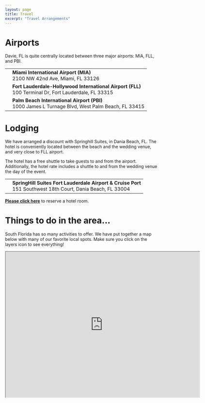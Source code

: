 ```yaml
---
layout: page
title: Travel
excerpt: "Travel Arrangements"
---
```


# Airports

Davie, FL is quite centrally located between three major airports: MIA, FLL, and PBI.

<table><tr>
<td border="none" valign="center" halign="center" >
<a href="https://www.google.it/maps/place/Miami+International+Airport/@26.0052372,-80.3302832,11z/data=!4m2!3m1!1s0x88d9b74d4eb94ac1:0x989fdae0cba2f8e1?hl=en" target="_blank">
<i class="fa fa-plane fa-3x"></i>
</a>
</td>
<td border="none" valign="center">
   <strong>Miami International Airport (MIA)</strong><br>
   2100 NW 42nd Ave, Miami, FL 33126  
</td>
</tr>
<tr>
<td border="none" valign="center" halign="center" >
<a href="https://www.google.it/maps/place/Fort+Lauderdale-Hollywood+International+Airport/@26.074234,-80.150602,13z/data=!4m2!3m1!1s0x88d9aa7ae4c8faf5:0x2ae0339d90a6cbe6?hl=en" target="_blank">
<i class="fa fa-plane fa-3x"></i></a>
</td>
<td border="none" valign="center">
   <strong>Fort Lauderdale-Hollywood International Airport (FLL)</strong><br>
   100 Terminal Dr, Fort Lauderdale, FL 33315  
</td>
</tr>
<tr><td border="none" valign="center" halign="center" >
<a href="https://www.google.it/maps/place/Palm+Beach+International+Airport/@26.344744,-80.2795836,10z/data=!4m3!3m2!1s0x88d8d62b565f5441:0xdfe06cce855176be!4b1?hl=en" target="_blank">
<i class="fa fa-plane fa-3x"></i></a>
</td>
  <td border="none" valign="center">
    <strong>Palm Beach International Airport (PBI)</strong><br>
    1000 James L Turnage Blvd, West Palm Beach, FL 33415  
  </td>
</tr>
</table>

# Lodging

We have arranged a discount with Springhill Suites, in Dania Beach, FL. 
The hotel is conveniently located between the beach and the wedding venue, and very close to FLL airport.

The hotel has a free shuttle to take guests to and from the airport.
Additionally, the hotel rate includes a shuttle to and from the wedding venue the day of the event.

<table><tr><td border="none" valign="center" halign="center" >
<a href="https://www.google.it/maps/place/SpringHill+Suites+Fort+Lauderdale+Airport+%26+Cruise+Port/@26.081007,-80.2037214,12z/data=!4m2!3m1!1s0x88d9aa461723dd9b:0x740ff20d1d96451c?hl=en" target="_blank">
<i class="fa fa-map-marker fa-3x"></i></a>
</td>
  <td border="none" valign="center">
<strong>SpringHill Suites Fort Lauderdale Airport & Cruise Port</strong><br>
151 Southwest 18th Court, Dania Beach, FL 33004
  </td>
</tr>
</table>

[**Please click here**](
http://www.marriott.com/meeting-event-hotels/group-corporate-travel/groupCorp.mi?resLinkData=Ammon%20Furfaro%20Wedding%5EFLLDB%60AFWAFWA%7CAFWAFWB%60140.00%60USD%60false%604/9/15%604/13/15%603/19/15&app=resvlink&stop_mobi=yes
)
to reserve a hotel room.

# Things to do in the area...

South Florida has so many activities to offer. We have put together a map below with many of our favorite local spots.
Make sure you click on the layers icon to see everything!

<div>
<iframe src="https://www.google.com/maps/d/u/1/embed?mid=zkdeO0REMoDM.kMnIj4Nu4sT4" width="640" height="480"></iframe>
</div>
